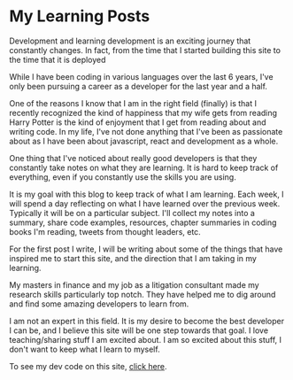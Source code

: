 # My Learning Posts

Development and learning development is an exciting journey that constantly changes. In fact, from the time that I started building this site to the time that it is deployed

While I have been coding in various languages over the last 6 years, I've only been pursuing a career as a developer for the last year and a half. 

One of the reasons I know that I am in the right field (finally) is that I recently recognized the kind of happiness that my wife gets from reading Harry Potter is the kind of enjoyment that I get from reading about and writing code. In my life, I've not done anything that I've been as passionate about as I have been about javascript, react and development as a whole.

One thing that I've noticed about really good developers is that they constantly take notes on what they are learning. It is hard to keep track of everything, even if you constantly use the skills you are using.

It is my goal with this blog to keep track of what I am learning. Each week, I will spend a day reflecting on what I have learned over the previous week. Typically it will be on a particular subject. I'll collect my notes into a summary, share code examples, resources, chapter summaries in coding books I'm reading, tweets from thought leaders, etc.

For the first post I write, I will be writing about some of the things that have inspired me to start this site, and the direction that I am taking in my learning.

My masters in finance and my job as a litigation consultant made my research skills particularly top notch. They have helped me to dig around and find some amazing developers to learn from. 

I am not an expert in this field. It is my desire to become the best developer I can be, and I believe this site will be one step towards that goal. I love teaching/sharing stuff I am excited about. I am so excited about this stuff, I don't want to keep what I learn to myself.

To see my dev code on this site, [click here](https://github.com/sranney/sranney.github.io/tree/develop).